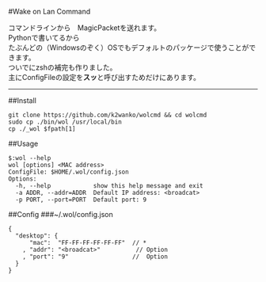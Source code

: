 #Wake on Lan Command

コマンドラインから　MagicPacketを送れます。  
Pythonで書いてるから  
たぶんどの（Windowsのぞく）OSでもデフォルトのパッケージで使うことができます。  
ついでにzshの補完も作りました。  
主にConfigFileの設定を**スッ**と呼び出すためだけにあります。

***

##Install
```
git clone https://github.com/k2wanko/wolcmd && cd wolcmd
sudo cp ./bin/wol /usr/local/bin
cp ./_wol $fpath[1]
```

##Usage
```
$:wol --help
wol [options] <MAC address>                                                  
ConfigFile: $HOME/.wol/config.json
Options:
  -h, --help            show this help message and exit
  -a ADDR, --addr=ADDR  Default IP address: <broadcat>
  -p PORT, --port=PORT  Default port: 9
```

##Config
###~/.wol/config.json
```
{
  "desktop": {
      "mac":  "FF-FF-FF-FF-FF-FF"  // *
    , "addr": "<broadcat>"	        // Option
    , "port": "9"                  //  Option
  }
}
```